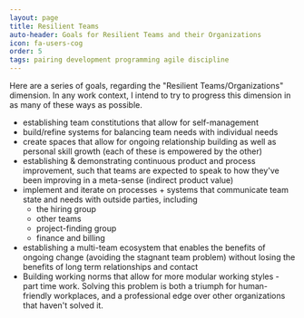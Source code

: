 ```yaml
---
layout: page
title: Resilient Teams
auto-header: Goals for Resilient Teams and their Organizations
icon: fa-users-cog
order: 5
tags: pairing development programming agile discipline
---
```


Here are a series of goals, regarding the "Resilient Teams/Organizations" dimension. In any work context, I intend to try to progress this dimension in as many of these ways as possible.

* establishing team constitutions that allow for self-management 
* build/refine systems for balancing team needs with individual needs
* create spaces that allow for ongoing relationship building as well as personal skill growth (each of these is empowered by the other)
* establishing & demonstrating continuous product and process improvement, such that teams are expected to speak to how they've been improving in a meta-sense (indirect product value)
* implement and iterate on processes + systems that communicate team state and needs with outside parties, including
    * the hiring group
    * other teams
    * project-finding group
    * finance and billing
* establishing a multi-team ecosystem that enables the benefits of ongoing change (avoiding the stagnant team problem) without losing the benefits of long term relationships and contact
* Building working norms that allow for more modular working styles - part time work. Solving this problem is both a triumph for human-friendly workplaces, and a professional edge over other organizations that haven't solved it.